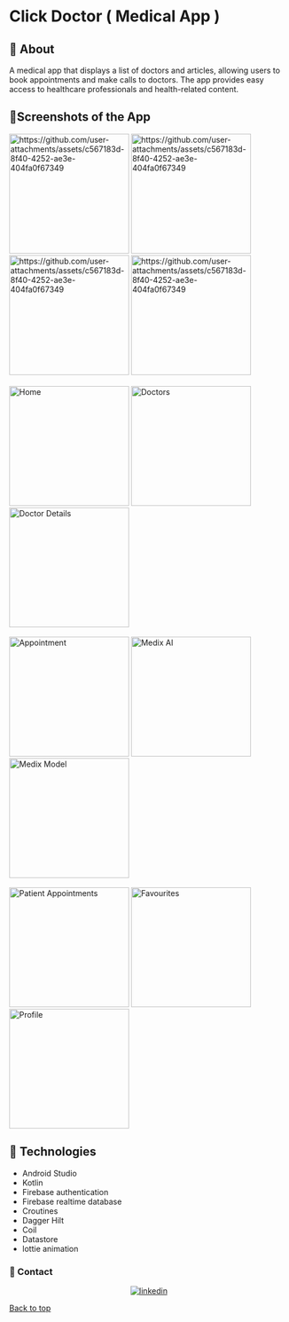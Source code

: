 # Click Doctor ( Medical App )

## :dart: About ##

A medical app that displays a list of doctors and articles, allowing users to book appointments and make calls to doctors. The app provides easy access to healthcare professionals and health-related content.

## 📱Screenshots of the App 
<div>
    <img width="216" alt="https://github.com/user-attachments/assets/c567183d-8f40-4252-ae3e-404fa0f67349">
    <img width="216" alt="https://github.com/user-attachments/assets/c567183d-8f40-4252-ae3e-404fa0f67349">
    <img width="216" alt="https://github.com/user-attachments/assets/c567183d-8f40-4252-ae3e-404fa0f67349">
    <img width="216" alt="https://github.com/user-attachments/assets/c567183d-8f40-4252-ae3e-404fa0f67349">
</div>
<br>
<div>
    <img width="216" alt="Home" src="https://github.com/TarifXO/MedixApp/blob/master/assets/Home.png">
    <img width="216" alt="Doctors" src="https://github.com/TarifXO/MedixApp/blob/master/assets/Doctors.png">
    <img width="216" alt="Doctor Details" src="https://github.com/TarifXO/MedixApp/blob/master/assets/Doctor%20Details.png">
</div>
<br>
<div>
    <img width="216" alt="Appointment" src="https://github.com/TarifXO/MedixApp/blob/master/assets/Appointment.png">
    <img width="216" alt="Medix AI" src="https://github.com/TarifXO/MedixApp/blob/master/assets/Medix%20AI.png">
    <img width="216" alt="Medix Model" src="https://github.com/TarifXO/MedixApp/blob/master/assets/Medix%20Model.png">
</div>
<br>
<div>
    <img width="216" alt="Patient Appointments" src="https://github.com/TarifXO/MedixApp/blob/master/assets/Patient%20Appointments.png">
    <img width="216" alt="Favourites" src="https://github.com/TarifXO/MedixApp/blob/master/assets/favourites.png">
    <img width="216" alt="Profile" src="https://github.com/TarifXO/MedixApp/blob/master/assets/Profile.png">
</div>

## :rocket: Technologies ##

* Android Studio
* Kotlin
* Firebase authentication
* Firebase realtime database
* Croutines
* Dagger Hilt
* Coil
* Datastore
* lottie animation

### :email: Contact ##

<p align="center">
<a href=https://www.linkedin.com/in/vbdoyasser/" target="_blank">
    <img src="https://img.shields.io/badge/Connect-Abdelrahman Yasser-blue.svg?style=flat&logo=linkedin" alt="linkedin"/>
</p>

<a href="#top">Back to top</a>
